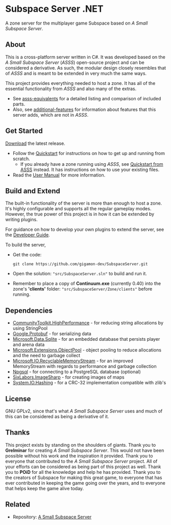 # Subspace Server .NET
A zone server for the multiplayer game Subspace based on *A Small Subspace Server*.

## About
This is a cross-platform server written in C#.  It was developed based on the *A Small Subspace Server* (*ASSS*) open-source project and can be considered a derivative.  As such, the modular design closely resembles that of *ASSS* and is meant to be extended in very much the same ways. 

This project provides everything needed to host a zone. It has all of the essential functionality from *ASSS* and also many of the extras. 

- See [asss-equivalents](./doc/asss-equivalents.md) for a detailed listing and comparison of included parts.
- Also, see [additional-features](./doc/additional-features.md) for information about features that this server adds, which are not in *ASSS*.

## Get Started

[Download](https://github.com/gigamon-dev/SubspaceServer/releases) the latest release.

- Follow the [Quickstart](./doc/quickstart.md) for instructions on how to get up and running from scratch.
   - If you already have a zone running using *ASSS*, see [Quickstart from ASSS](./doc/quickstart-from-asss.md) instead. It has instructions on how to use your existing files.
- Read the [User Manual](./doc/user-manual.md) for more information.

## Build and Extend

The built-in functionality of the server is more than enough to host a zone. It's highly configurable and supports all the regular gameplay modes. However, the true power of this project is in how it can be extended by writing plugins.

For guidance on how to develop your own plugins to extend the server, see the [Developer Guide](./doc/developer-guide.md).

To build the server,
- Get the code:

   ```
   git clone https://github.com/gigamon-dev/SubspaceServer.git
   ````

- Open the solution: `"src/SubspaceServer.sln"` to build and run it.
- Remember to place a copy of **Continuum.exe** (currently 0.40) into the zone's **'clients'** folder: `"src/SubspaceServer/Zone/clients"` before running.

## Dependencies
- [CommunityToolkit.HighPerformance](https://www.nuget.org/packages/CommunityToolkit.HighPerformance) - for reducing string allocations by using StringPool
- [Google.Protobuf](https://www.nuget.org/packages/Google.Protobuf) - for serializing data
- [Microsoft.Data.Sqlite](https://www.nuget.org/packages/Microsoft.Data.Sqlite) - for an embedded database that persists player and arena data
- [Microsoft.Extensions.ObjectPool](https://www.nuget.org/packages/Microsoft.Extensions.ObjectPool) - object pooling to reduce allocations and the need to garbage collect
- [Microsoft.IO.RecyclableMemoryStream](https://www.nuget.org/packages/Microsoft.IO.RecyclableMemoryStream) - for an improved MemoryStream with regards to performance and garbage collection
- [Npgsql](https://www.nuget.org/packages/Npgsql) - for connecting to a PostgreSQL database (optional)
- [SixLabors.ImageSharp](https://www.nuget.org/packages/SixLabors.ImageSharp) - for creating images of maps
- [System.IO.Hashing](https://www.nuget.org/packages/System.IO.Hashing) - for a CRC-32 implementation compatible with zlib's

## License
GNU GPLv2, since that's what *A Small Subspace Server* uses and much of this can be considered as being a derivative of it.

## Thanks
This project exists by standing on the shoulders of giants. Thank you to **Grelminar** for creating *A Small Subspace Server*. This would not have been possible without his work and the inspiration it provided. Thank you to everyone that contributed to the *A Small Subspace Server* project. All of your efforts can be considered as being part of this project as well. Thank you to **POiD** for all the knowledge and help he has provided. Thank you to the creators of Subspace for making this great game, to everyone that has ever contributed in keeping the game going over the years, and to everyone that helps keep the game alive today.

## Related
- Repository: [A Small Subspace Server](https://bitbucket.org/grelminar/asss)
